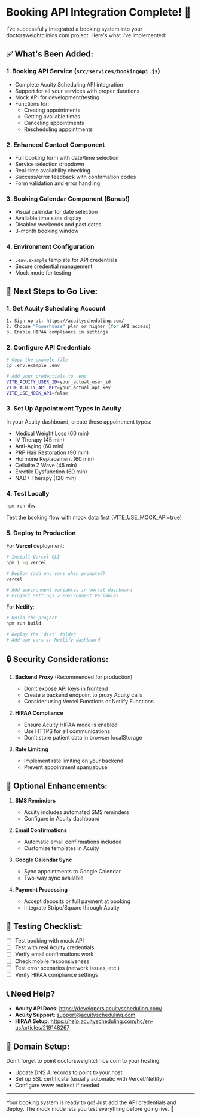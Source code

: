 # Booking API Integration Complete! 🎉

I've successfully integrated a booking system into your doctorsweightclinics.com project. Here's what I've implemented:

## ✅ What's Been Added:

### 1. **Booking API Service** (`src/services/bookingApi.js`)
- Complete Acuity Scheduling API integration
- Support for all your services with proper durations
- Mock API for development/testing
- Functions for:
  - Creating appointments
  - Getting available times
  - Canceling appointments
  - Rescheduling appointments

### 2. **Enhanced Contact Component**
- Full booking form with date/time selection
- Service selection dropdown
- Real-time availability checking
- Success/error feedback with confirmation codes
- Form validation and error handling

### 3. **Booking Calendar Component** (Bonus!)
- Visual calendar for date selection
- Available time slots display
- Disabled weekends and past dates
- 3-month booking window

### 4. **Environment Configuration**
- `.env.example` template for API credentials
- Secure credential management
- Mock mode for testing

## 🚀 Next Steps to Go Live:

### 1. **Get Acuity Scheduling Account**
```bash
1. Sign up at: https://acuityscheduling.com/
2. Choose "Powerhouse" plan or higher (for API access)
3. Enable HIPAA compliance in settings
```

### 2. **Configure API Credentials**
```bash
# Copy the example file
cp .env.example .env

# Add your credentials to .env
VITE_ACUITY_USER_ID=your_actual_user_id
VITE_ACUITY_API_KEY=your_actual_api_key
VITE_USE_MOCK_API=false
```

### 3. **Set Up Appointment Types in Acuity**
In your Acuity dashboard, create these appointment types:
- Medical Weight Loss (60 min)
- IV Therapy (45 min)
- Anti-Aging (60 min)
- PRP Hair Restoration (90 min)
- Hormone Replacement (60 min)
- Cellulite Z Wave (45 min)
- Erectile Dysfunction (60 min)
- NAD+ Therapy (120 min)

### 4. **Test Locally**
```bash
npm run dev
```
Test the booking flow with mock data first (VITE_USE_MOCK_API=true)

### 5. **Deploy to Production**

For **Vercel** deployment:
```bash
# Install Vercel CLI
npm i -g vercel

# Deploy (add env vars when prompted)
vercel

# Add environment variables in Vercel dashboard
# Project Settings > Environment Variables
```

For **Netlify**:
```bash
# Build the project
npm run build

# Deploy the 'dist' folder
# Add env vars in Netlify dashboard
```

## 🔒 Security Considerations:

1. **Backend Proxy** (Recommended for production)
   - Don't expose API keys in frontend
   - Create a backend endpoint to proxy Acuity calls
   - Consider using Vercel Functions or Netlify Functions

2. **HIPAA Compliance**
   - Ensure Acuity HIPAA mode is enabled
   - Use HTTPS for all communications
   - Don't store patient data in browser localStorage

3. **Rate Limiting**
   - Implement rate limiting on your backend
   - Prevent appointment spam/abuse

## 📱 Optional Enhancements:

1. **SMS Reminders**
   - Acuity includes automated SMS reminders
   - Configure in Acuity dashboard

2. **Email Confirmations**
   - Automatic email confirmations included
   - Customize templates in Acuity

3. **Google Calendar Sync**
   - Sync appointments to Google Calendar
   - Two-way sync available

4. **Payment Processing**
   - Accept deposits or full payment at booking
   - Integrate Stripe/Square through Acuity

## 🧪 Testing Checklist:

- [ ] Test booking with mock API
- [ ] Test with real Acuity credentials
- [ ] Verify email confirmations work
- [ ] Check mobile responsiveness
- [ ] Test error scenarios (network issues, etc.)
- [ ] Verify HIPAA compliance settings

## 📞 Need Help?

- **Acuity API Docs**: https://developers.acuityscheduling.com/
- **Acuity Support**: support@acuityscheduling.com
- **HIPAA Setup**: https://help.acuityscheduling.com/hc/en-us/articles/219148267

## 🎯 Domain Setup:

Don't forget to point doctorsweightclinics.com to your hosting:
- Update DNS A records to point to your host
- Set up SSL certificate (usually automatic with Vercel/Netlify)
- Configure www redirect if needed

---

Your booking system is ready to go! Just add the API credentials and deploy. The mock mode lets you test everything before going live. 🚀
